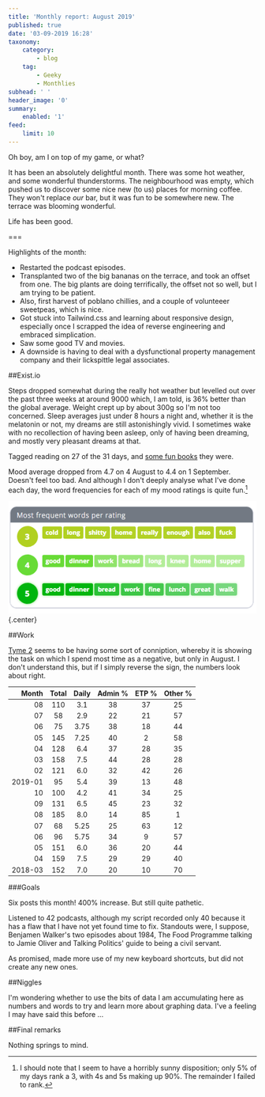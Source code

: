 ```yaml
---
title: 'Monthly report: August 2019'
published: true
date: '03-09-2019 16:28'
taxonomy:
    category:
        - blog
    tag:
        - Geeky
        - Monthlies
subhead: ' '
header_image: '0'
summary:
    enabled: '1'
feed:
    limit: 10
---
```


Oh boy, am I on top of my game, or what?

It has been an absolutely delightful month. There was some hot weather, and some wonderful thunderstorms. The neighbourhood was empty, which pushed us to discover some nice new (to us) places for morning coffee. They won't replace *our* bar, but it was fun to be somewhere new. The terrace was blooming wonderful.

Life has been good.

===

Highlights of the month:

- Restarted the podcast episodes.
- Transplanted two of the big bananas on the terrace, and took an offset from one. The big plants are doing terrifically, the offset not so well, but I am trying to be patient.
- Also, first harvest of poblano chillies, and a couple of volunteeer sweetpeas, which is nice.
- Got stuck into Tailwind.css and learning about responsive design, especially once I scrapped the idea of reverse engineering and embraced simplication.
- Saw some good TV and movies.
- A downside is having to deal with a dysfunctional property management company and their lickspittle legal associates.


##Exist.io

Steps dropped somewhat during the really hot weather but levelled out over the past three weeks at around 9000 which, I am told, is 36% better than the global average. Weight crept up by about 300g so I'm not too concerned. Sleep averages just under 8 hours a night and, whether it is the melatonin or not, my dreams are still astonishingly vivid. I sometimes wake with no recollection of having been asleep, only of having been dreaming, and mostly very pleasant dreams at that.

Tagged reading on 27 of the 31 days, and [some fun books](https://www.jeremycherfas.net/blog/by-jingo-i-do-enjoy-kipling) they were.

Mood average dropped from 4.7 on 4 August to 4.4 on 1 September. Doesn't feel too bad. And although I don't deeply analyse what I've done each day, the word frequencies for each of my mood ratings is quite fun.[^1]

![Chart of the words associated with mood ranks](mood.png%20.png){.center} 

[^1]: I should note that I seem to have a horribly sunny disposition; only 5% of my days rank a 3, with 4s and 5s making up 90%. The remainder I failed to rank.

##Work

[Tyme 2](https://www.tyme-app.com/en/) seems to be having some sort of conniption, whereby it is showing the task on which I spend most time as a negative, but only in August. I don't understand this, but if I simply reverse the sign, the numbers look about right.

<table class="worktable">
<thead>
<tr>
<th style="text-align: right;" class="bigrow">Month</th>
<th style="text-align: center;" class="bigrow">Total</th>
<th style="text-align: center;" class="smallrow">Daily</th>
<th style="text-align: center;"class="smallrow">Admin %</th>
<th style="text-align: center;"class="smallrow">ETP %</th>
<th style="text-align: center;"class="smallrow">Other %</th>
</tr>
</thead>
<tbody>
<tr>
<td style="text-align: right;">08</td>
<td style="text-align: center;">110</td>
<td style="text-align: center;">3.1</td>
<td style="text-align: center;">38</td>
<td style="text-align: center;">37</td>
<td style="text-align: center;">25</td>
</tr>
<tr>
<td style="text-align: right;">07</td>
<td style="text-align: center;">58</td>
<td style="text-align: center;">2.9</td>
<td style="text-align: center;">22</td>
<td style="text-align: center;">21</td>
<td style="text-align: center;">57</td>
</tr>
<tr>
<td style="text-align: right;">06</td>
<td style="text-align: center;">75</td>
<td style="text-align: center;">3.75</td>
<td style="text-align: center;">38</td>
<td style="text-align: center;">18</td>
<td style="text-align: center;">44</td>
</tr>
<tr>
<td style="text-align: right;">05</td>
<td style="text-align: center;">145</td>
<td style="text-align: center;">7.25</td>
<td style="text-align: center;">40</td>
<td style="text-align: center;">2</td>
<td style="text-align: center;">58</td>
</tr>
<tr>
<td style="text-align: right;">04</td>
<td style="text-align: center;">128</td>
<td style="text-align: center;">6.4</td>
<td style="text-align: center;">37</td>
<td style="text-align: center;">28</td>
<td style="text-align: center;">35</td>
</tr>
<tr>
<td style="text-align: right;">03</td>
<td style="text-align: center;">158</td>
<td style="text-align: center;">7.5</td>
<td style="text-align: center;">44</td>
<td style="text-align: center;">28</td>
<td style="text-align: center;">28</td>
</tr>
<tr>
<td style="text-align: right;">02</td>
<td style="text-align: center;">121</td>
<td style="text-align: center;">6.0</td>
<td style="text-align: center;">32</td>
<td style="text-align: center;">42</td>
<td style="text-align: center;">26</td>
</tr>
<tr>
<td style="text-align: right;">2019-01</td>
<td style="text-align: center;">95</td>
<td style="text-align: center;">5.4</td>
<td style="text-align: center;">39</td>
<td style="text-align: center;">13</td>
<td style="text-align: center;">48</td>
</tr>
<tr>
<td style="text-align: right;">10</td>
<td style="text-align: center;">100</td>
<td style="text-align: center;">4.2</td>
<td style="text-align: center;">41</td>
<td style="text-align: center;">34</td>
<td style="text-align: center;">25</td>
</tr>
<tr>
<td style="text-align: right;">09</td>
<td style="text-align: center;">131</td>
<td style="text-align: center;">6.5</td>
<td style="text-align: center;">45</td>
<td style="text-align: center;">23</td>
<td style="text-align: center;">32</td>
</tr>
<tr>
<td style="text-align: right;">08</td>
<td style="text-align: center;">185</td>
<td style="text-align: center;">8.0</td>
<td style="text-align: center;">14</td>
<td style="text-align: center;">85</td>
<td style="text-align: center;">1</td>
</tr>
<tr>
<td style="text-align: right;">07</td>
<td style="text-align: center;">68</td>
<td style="text-align: center;">5.25</td>
<td style="text-align: center;">25</td>
<td style="text-align: center;">63</td>
<td style="text-align: center;">12</td>
</tr>
<tr>
<td style="text-align: right;">06</td>
<td style="text-align: center;">96</td>
<td style="text-align: center;">5.75</td>
<td style="text-align: center;">34</td>
<td style="text-align: center;">9</td>
<td style="text-align: center;">57</td>
</tr>
<tr>
<td style="text-align: right;">05</td>
<td style="text-align: center;">151</td>
<td style="text-align: center;">6.0</td>
<td style="text-align: center;">36</td>
<td style="text-align: center;">20</td>
<td style="text-align: center;">44</td>
</tr>
<tr>
<td style="text-align: right;">04</td>
<td style="text-align: center;">159</td>
<td style="text-align: center;">7.5</td>
<td style="text-align: center;">29</td>
<td style="text-align: center;">29</td>
<td style="text-align: center;">40</td>
</tr>
<tr>
<td style="text-align: right;">2018-03</td>
<td style="text-align: center;">152</td>
<td style="text-align: center;">7.0</td>
<td style="text-align: center;">20</td>
<td style="text-align: center;">10</td>
<td style="text-align: center;">70</td>
</tr>
</tbody>
</table>

###Goals

Six posts this month! 400% increase. But still quite pathetic.

Listened to 42 podcasts, although my script recorded only 40 because it has a flaw that I have not yet found time to fix. Standouts were, I suppose, Benjamen Walker's two episodes about 1984, The Food Programme talking to Jamie Oliver and Talking Politics' guide to being a civil servant.

As promised, made more use of my new keyboard shortcuts, but did not create any new ones.

##Niggles

I'm wondering whether to use the bits of data I am accumulating here as numbers and words to try and learn more about graphing data. I've a feeling I may have said this before ...

##Final remarks

Nothing springs to mind.
